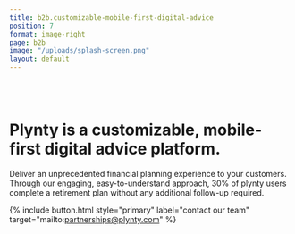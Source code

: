 ```yaml
---
title: b2b.customizable-mobile-first-digital-advice
position: 7
format: image-right
page: b2b
image: "/uploads/splash-screen.png"
layout: default
---
```


<br/><br/>
# Plynty is a customizable, mobile-first digital advice platform.

Deliver an unprecedented financial planning experience to your customers. Through our engaging, easy-to-understand approach, 30% of plynty users complete a retirement plan without any additional follow-up required.

{% include button.html style="primary" label="contact our team" target="mailto:partnerships@plynty.com" %}